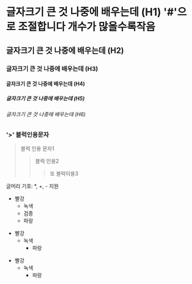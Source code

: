 # 글자크기 큰 것 나중에 배우는데 (H1) '#'으로 조절합니다 개수가 많을수록작음
## 글자크기 큰 것 나중에 배우는데 (H2)
### 글자크기 큰 것 나중에 배우는데 (H3)
#### 글자크기 큰 것 나중에 배우는데 (H4)
##### 글자크기 큰 것 나중에 배우는데 (H5)
###### 글자크기 큰 것 나중에 배우는데 (H6)

### '>' 블럭인용문자
>블럭 인용 문자1
> > 블럭 인용2
> > > 또 블럭이용3

글머리 기호: *, +, - 지원

* 빨강
  * 녹색
   * 검종
    * 파랑
+ 빨강
  + 녹색
    + 파랑

- 빨강
  - 녹색
    - 파랑
